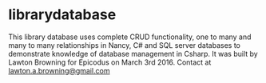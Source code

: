 # librarydatabase

This library database uses complete CRUD functionality, one to many and many to many relationships in Nancy, C# and SQL server databases to demonstrate knowledge of database management in Csharp. It was built by Lawton Browning for Epicodus on March 3rd 2016. Contact at lawton.a.browning@gmail.com 
